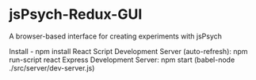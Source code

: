 # jsPsych-Redux-GUI
A browser-based interface for creating experiments with jsPsych

Install - npm install
React Script Development Server (auto-refresh): npm run-script react
Express Development Server: npm start (babel-node ./src/server/dev-server.js)
